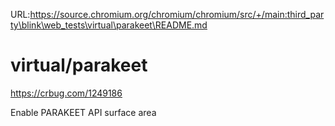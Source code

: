 URL:https://source.chromium.org/chromium/chromium/src/+/main:third_party\blink\web_tests\virtual\parakeet\README.md
# virtual/parakeet

https://crbug.com/1249186

Enable PARAKEET API surface area

